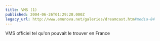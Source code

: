 ```yaml
---
title: VMS (1)
published: 2004-06-26T01:29:28.000Z
legacy_url: http://www.emunova.net/galeries/dreamcast.htm#media-84
---
```

VMS officiel tel qu'on pouvait le trouver en France